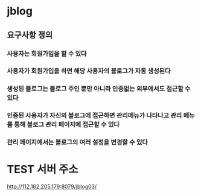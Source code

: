 # jblog

## 요구사항 정의
### 사용자는 회원가입을 할 수 있다
### 사용자가 회원가입을 하면 해당 사용자의 블로그가 자동 생성된다
### 생성된 블로그는 블로그 주인 뿐만 아니라 인증없는 외부에서도 접근할 수 있다
### 인증된 사용자가 자신의 블로그에 접근하면 관리메뉴가 나타나고 관리 메뉴를 통해 블로그 관리 페이지에 접근할 수 있다
### 관리 페이지에서는 블로그의 여러 설정을 변경할 수 있다

# TEST 서버 주소
http://112.162.205.179:8079/jblog03/
